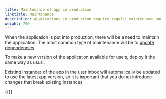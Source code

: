 ```yaml
---
title: Maintenance of app in production
linktitle: Maintenance
description: Applications in production require regular maintenance and updates.
weight: 700
---
```


When the application is put into production, there will be a need to maintain the application.
The most common type of maintenance will be to [update dependencies](./dependencies).

To make a new version of the application available for users, deploy it the same way as usual.

Existing instances of the app in the user inbox will automatically be updated to use the latest app version,
so it is important that you do not introduce changes that break existing instances.

{{<children />}}